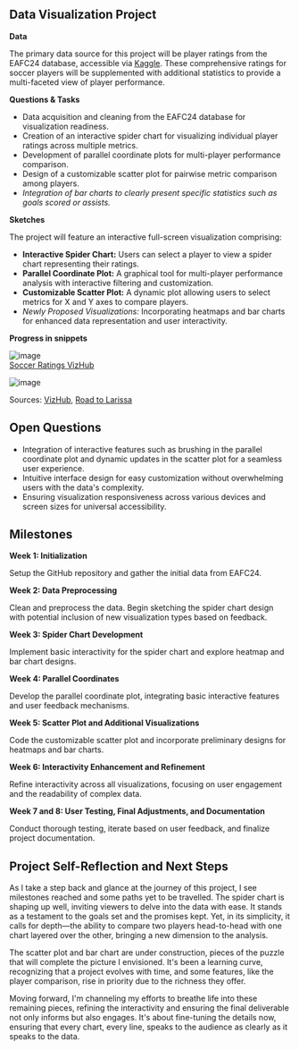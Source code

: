 <h2>Data Visualization Project</h2>
<p><strong>Data</strong></p>
<p>The primary data source for this project will be player ratings from the EAFC24 database, accessible via <a href="https://www.kaggle.com/datasets/stefanoleone992/ea-sports-fc-24-complete-player-dataset">Kaggle</a>. These comprehensive ratings for soccer players will be supplemented with additional statistics to provide a multi-faceted view of player performance.</p>

<p><strong>Questions & Tasks</strong></p>
<ul>
  <li>Data acquisition and cleaning from the EAFC24 database for visualization readiness.</li>
  <li>Creation of an interactive spider chart for visualizing individual player ratings across multiple metrics.</li>
  <li>Development of parallel coordinate plots for multi-player performance comparison.</li>
  <li>Design of a customizable scatter plot for pairwise metric comparison among players.</li>
  <li><em>Integration of bar charts to clearly present specific statistics such as goals scored or assists.</em></li>
</ul>

<p><strong>Sketches</strong></p>
<p>The project will feature an interactive full-screen visualization comprising:</p>
<ul>
  <li><strong>Interactive Spider Chart:</strong> Users can select a player to view a spider chart representing their ratings.</li>
  <li><strong>Parallel Coordinate Plot:</strong> A graphical tool for multi-player performance analysis with interactive filtering and customization.</li>
  <li><strong>Customizable Scatter Plot:</strong> A dynamic plot allowing users to select metrics for X and Y axes to compare players.</li>
  <li><em>Newly Proposed Visualizations:</em> Incorporating heatmaps and bar charts for enhanced data representation and user interactivity.</li>
</ul>

<p><strong>Progress in snippets</strong></p>

![image](https://github.com/ayush-shinde/soccer-ratings-viz/assets/73592376/08e51f01-fa49-4d95-95f1-c6e0e2d1ced8)
<br>
 <a href="https://vizhub.com/ayush-shinde/parallel_coord">Soccer Ratings VizHub</a>

![image](https://github.com/ayush-shinde/soccer-ratings-viz/assets/73592376/306804e7-22b4-4d95-b415-e4571a45f24f)


<p>Sources: <a href="https://vizhub.com/ayush-shinde/spider_chart">VizHub</a>, <a href="https://blocks.roadtolarissa.com/syntagmatic/raw/3150059/index.html">Road to Larissa</a></p>

<h2>Open Questions</h2>
<ul>
  <li>Integration of interactive features such as brushing in the parallel coordinate plot and dynamic updates in the scatter plot for a seamless user experience.</li>
  <li>Intuitive interface design for easy customization without overwhelming users with the data's complexity.</li>
  <li>Ensuring visualization responsiveness across various devices and screen sizes for universal accessibility.</li>
</ul>

<h2>Milestones</h2>
<p><strong>Week 1: Initialization</strong></p>
<p>Setup the GitHub repository and gather the initial data from EAFC24.</p>
<p><strong>Week 2: Data Preprocessing</strong></p>
<p>Clean and preprocess the data. Begin sketching the spider chart design with potential inclusion of new visualization types based on feedback.</p>
<p><strong>Week 3: Spider Chart Development</strong></p>
<p>Implement basic interactivity for the spider chart and explore heatmap and bar chart designs.</p>
<p><strong>Week 4: Parallel Coordinates</strong></p>
<p>Develop the parallel coordinate plot, integrating basic interactive features and user feedback mechanisms.</p>
<p><strong>Week 5: Scatter Plot and Additional Visualizations</strong></p>
<p>Code the customizable scatter plot and incorporate preliminary designs for heatmaps and bar charts.</p>
<p><strong>Week 6: Interactivity Enhancement and Refinement</strong></p>
<p>Refine interactivity across all visualizations, focusing on user engagement and the readability of complex data.</p>
<p><strong>Week 7 and 8: User Testing, Final Adjustments, and Documentation</strong></p>
<p>Conduct thorough testing, iterate based on user feedback, and finalize project documentation.</p>

<h2>Project Self-Reflection and Next Steps</h2>

<p>As I take a step back and glance at the journey of this project, I see milestones reached and some paths yet to be travelled. The spider chart is shaping up well, inviting viewers to delve into the data with ease. It stands as a testament to the goals set and the promises kept. Yet, in its simplicity, it calls for depth—the ability to compare two players head-to-head with one chart layered over the other, bringing a new dimension to the analysis.</p>

<p>The scatter plot and bar chart are under construction, pieces of the puzzle that will complete the picture I envisioned. It's been a learning curve, recognizing that a project evolves with time, and some features, like the player comparison, rise in priority due to the richness they offer.</p>

<p>Moving forward, I'm channeling my efforts to breathe life into these remaining pieces, refining the interactivity and ensuring the final deliverable not only informs but also engages. It's about fine-tuning the details now, ensuring that every chart, every line, speaks to the audience as clearly as it speaks to the data.</p>
